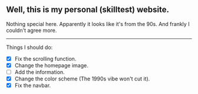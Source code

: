 ## Well, this is my personal (skilltest) website.

Nothing special here. Apparently it looks like it's from the 90s. And frankly I couldn't agree more.

---

Things I should do:
 - [x] Fix the scrolling function.
 - [x] Change the homepage image.
 - [ ] Add the information.
 - [x] Change the color scheme (The 1990s vibe won't cut it).
 - [x] Fix the navbar.
